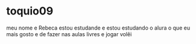 # toquio09
  meu nome e Rebeca
  estou estudande e estou estudando o alura 
  o que eu mais gosto e de fazer nas aulas livres e jogar volêi 
